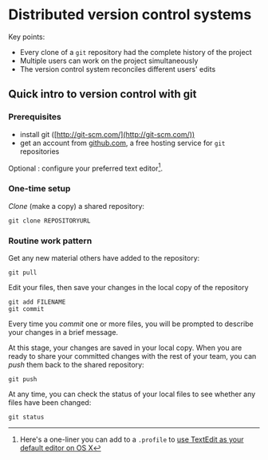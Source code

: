 # Distributed version control systems #

Key points:

- Every clone of a `git` repository had the complete history of the project
- Multiple users can work on the project simultaneously
- The version control system reconciles different users' edits


## Quick intro to version control with git ##


### Prerequisites

- install git ([http://git-scm.com/](http://git-scm.com/))
- get an account from  [github.com](github.com), a free hosting service for `git` repositories


Optional : configure your preferred text editor[^tweakOSX]. 

[^tweakOSX]: Here's a one-liner you can add to a `.profile` to [use TextEdit as your default editor on OS X](https://gist.github.com/neelsmith/6511857)

[editor]: https://gist.github.com/neelsmith/6511857

### One-time setup

*Clone* (make a copy) a shared  repository:


    git clone REPOSITORYURL


### Routine work pattern


Get any new material others have added to the repository:

    git pull


Edit your files, then save your changes in the local copy of the repository

    git add FILENAME
    git commit

Every time you *commit* one or more files, you will be prompted to describe your changes in a brief message.

At this stage, your changes are saved in your local copy.  When you are ready to share your committed changes with the rest of your team, you can *push* them back to the shared repository:

    git push


At any time, you can check the status of your local files to see whether any files have been changed:

    git status



